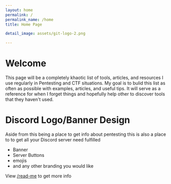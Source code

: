 ```yaml
---
layout: home
permalink: /
permalink_name: /home
title: Home Page

detail_image: assets/git-logo-2.png

---
```


# Welcome

This page will be a completely khaotic list of tools, articles, and resources I use regularly in Pentesting and CTF situations. My goal is to bulid this list as often as possible with examples, articles, and useful tips. It will serve as a reference for when I forget things and hopefully help other to discover tools that they haven't used.


# Discord Logo/Banner Design

Aside from this being a place to get info about pentesting this is also a place to to get all your Discord server need fulfilled 

* Banner
* Server Buttons
* emojis
* and any other branding you would like

View [/read-me](read-me) to get more info